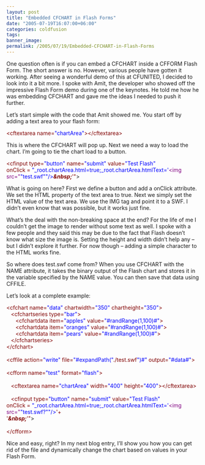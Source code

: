 ```yaml
---
layout: post
title: "Embedded CFCHART in Flash Forms"
date: "2005-07-19T16:07:00+06:00"
categories: coldfusion 
tags: 
banner_image: 
permalink: /2005/07/19/Embedded-CFCHART-in-Flash-Forms
---
```


One question often is if you can embed a CFCHART inside a CFFORM Flash Form. The short answer is no. However, various people have gotten it working. After seeing a wonderful demo of this at CFUNITED, I decided to look into it a bit more. I spoke with Amit, the developer who showed off the impressive Flash Form demo during one of the keynotes. He told me how he was embedding CFCHART and gave me the ideas I needed to push it further.

Let’s start simple with the code that Amit showed me. You start off by adding a text area to your flash form:

<div class="code"><FONT COLOR=MAROON>&lt;cftextarea name=<FONT COLOR=BLUE>"chartArea"</FONT>&gt;</FONT><FONT COLOR=MAROON>&lt;/cftextarea&gt;</FONT></div>

This is where the CFCHART will pop up. Next we need a way to load the chart. I’m going to tie the chart load to a button.

<div class="code"><FONT COLOR=MAROON>&lt;cfinput type=<FONT COLOR=BLUE>"button"</FONT> name=<FONT COLOR=BLUE>"submit"</FONT> value=<FONT COLOR=BLUE>"Test Flash"</FONT> <br>onClick = <FONT COLOR=BLUE>"_root.chartArea.html=true;_root.chartArea.htmlText='<FONT COLOR=NAVY><FONT COLOR=PURPLE>&lt;img src="</FONT><FONT COLOR=BLUE>"test.swf"</FONT><FONT COLOR=BLUE>"/&gt;</FONT></FONT></FONT><B><I>&amp;nbsp;</I></B>'"</FONT>&gt;</div>

What is going on here? First we define a button and add a onClick attribute. We set the HTML property of the text area to true. Next we simply set the HTML value of the text area. We use the IMG tag and point it to a SWF. I didn’t even know that was possible, but it works just fine.

What’s the deal with the non-breaking space at the end? For the life of me I couldn’t get the image to render without some text as well. I spoke with a few people and they said this may be due to the fact that Flash doesn’t know what size the image is. Setting the height and width didn’t help any – but I didn’t explore it further. For now though – adding a simple character to the HTML works fine.

So where does test.swf come from? When you use CFCHART with the NAME attribute, it takes the binary output of the Flash chart and stores it in the variable specified by the NAME value. You can then save that data using CFFILE. 

Let’s look at a complete example:
<div class="code"><FONT COLOR=MAROON>&lt;cfchart name=<FONT COLOR=BLUE>"data"</FONT> chartwidth=<FONT COLOR=BLUE>"350"</FONT> chartheight=<FONT COLOR=BLUE>"350"</FONT>&gt;</FONT><br>
&nbsp;&nbsp;&nbsp;<FONT COLOR=MAROON>&lt;cfchartseries type=<FONT COLOR=BLUE>"bar"</FONT>&gt;</FONT><br>
&nbsp;&nbsp;&nbsp;&nbsp;&nbsp;&nbsp;<FONT COLOR=MAROON>&lt;cfchartdata item=<FONT COLOR=BLUE>"apples"</FONT> value=<FONT COLOR=BLUE>"#randRange(<FONT COLOR=BLUE>1</FONT>,<FONT COLOR=BLUE>100</FONT>)#"</FONT>&gt;</FONT><br>
&nbsp;&nbsp;&nbsp;&nbsp;&nbsp;&nbsp;<FONT COLOR=MAROON>&lt;cfchartdata item=<FONT COLOR=BLUE>"oranges"</FONT> value=<FONT COLOR=BLUE>"#randRange(<FONT COLOR=BLUE>1</FONT>,<FONT COLOR=BLUE>100</FONT>)#"</FONT>&gt;</FONT><br>
&nbsp;&nbsp;&nbsp;&nbsp;&nbsp;&nbsp;<FONT COLOR=MAROON>&lt;cfchartdata item=<FONT COLOR=BLUE>"pears"</FONT> value=<FONT COLOR=BLUE>"#randRange(<FONT COLOR=BLUE>1</FONT>,<FONT COLOR=BLUE>100</FONT>)#"</FONT>&gt;</FONT><br>
&nbsp;&nbsp;&nbsp;<FONT COLOR=MAROON>&lt;/cfchartseries&gt;</FONT><br>
<FONT COLOR=MAROON>&lt;/cfchart&gt;</FONT><br>
<br>
<FONT COLOR=MAROON>&lt;cffile action=<FONT COLOR=BLUE>"write"</FONT> file=<FONT COLOR=BLUE>"#expandPath("</FONT>./test.swf<FONT COLOR=BLUE>")#"</FONT> output=<FONT COLOR=BLUE>"#data#"</FONT>&gt;</FONT><br>
<br>
<FONT COLOR=MAROON>&lt;cfform name=<FONT COLOR=BLUE>"test"</FONT> format=<FONT COLOR=BLUE>"flash"</FONT>&gt;</FONT><br>
&nbsp;&nbsp;&nbsp;&nbsp;&nbsp;&nbsp;<br>
&nbsp;&nbsp;&nbsp;<FONT COLOR=MAROON>&lt;cftextarea name=<FONT COLOR=BLUE>"chartArea"</FONT> width=<FONT COLOR=BLUE>"400"</FONT> height=<FONT COLOR=BLUE>"400"</FONT>&gt;</FONT><FONT COLOR=MAROON>&lt;/cftextarea&gt;</FONT><br>
<br>
&nbsp;&nbsp;&nbsp;<FONT COLOR=MAROON>&lt;cfinput type=<FONT COLOR=BLUE>"button"</FONT> name=<FONT COLOR=BLUE>"submit"</FONT> value=<FONT COLOR=BLUE>"Test Flash"</FONT> <br>onClick = <FONT COLOR=BLUE>"_root.chartArea.html=true;_root.chartArea.htmlText='<FONT COLOR=NAVY><FONT COLOR=PURPLE>&lt;img src="</FONT><FONT COLOR=BLUE>"test.swf?"</FONT><FONT COLOR=BLUE>"/&gt;</FONT></FONT></FONT>'+<br>'<B><I>&amp;nbsp;</I></B>'"</FONT>&gt;<br>
<br>
<FONT COLOR=MAROON>&lt;/cfform&gt;</FONT></div>

Nice and easy, right? In my next blog entry, I’ll show you how you can get rid of the file and dynamically change the chart based on values in your Flash Form.